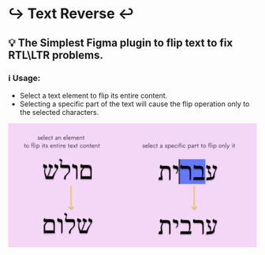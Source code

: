 # ↪️ Text Reverse ↩️

## 💡 The Simplest Figma plugin to flip text to fix RTL\LTR problems.

### ℹ️ Usage:

-   Select a text element to flip its entire content.
-   Selecting a specific part of the text will cause the flip operation only to the selected characters.

<img src="https://github.com/zivkaplan/text-reverse-figma-plugin/blob/main/media/cover.png?raw=" alt="cover image" width="800"/>
